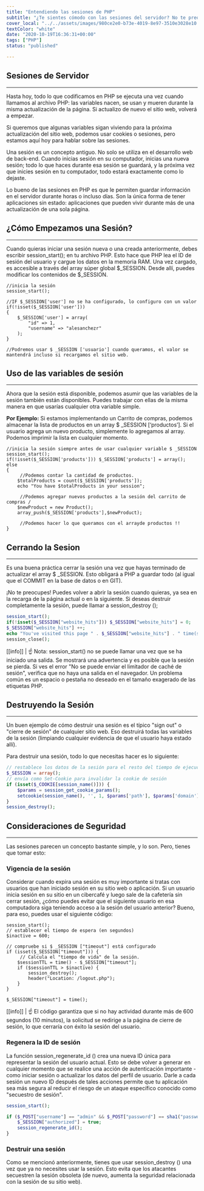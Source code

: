 ```yaml
---
title: "Entendiendo las sesiones de PHP"
subtitle: "¿Te sientes cómodo con las sesiones del servidor? No te preocupes, después de leer esta lección, serás un maestro en las sesiones de PHP."
cover_local: "../../assets/images/980ce2e0-b73e-4019-8e97-3510e3028e10.jpeg"
textColor: "white"
date: "2020-10-19T16:36:31+00:00"
tags: ["PHP"]
status: "published"

---
```


## Sesiones de Servidor
***

Hasta hoy, todo lo que codificamos en PHP se ejecuta una vez cuando llamamos al archivo PHP: las variables nacen, se usan y mueren durante la misma actualización de la página. Si actualizo de nuevo el sitio web, volverá a empezar.

Si queremos que algunas variables sigan viviendo para la próxima actualización del sitio web, podemos usar cookies o sesiones, pero estamos aquí hoy para hablar sobre las sesiones.

Una sesión es un concepto antiguo. No solo se utiliza en el desarrollo web de back-end. Cuando inicias sesión en su computador, inicias una nueva sesión; todo lo que haces durante esa sesión se guardará, y la próxima vez que inicies sesión en tu computador, todo estará exactamente como lo dejaste.

Lo bueno de las sesiones en PHP es que le permiten guardar información en el servidor durante horas o incluso días. Son la única forma de tener aplicaciones sin estado: aplicaciones que pueden vivir durante más de una actualización de una sola página.

## ¿Cómo Empezamos una Sesión?
***

Cuando quieras iniciar una sesión nueva o una creada anteriormente, debes escribir session_start(); en tu archivo PHP. Esto hace que PHP lea el ID de sesión del usuario y cargue los datos en la memoria RAM. Una vez cargado, es accesible a través del array súper global $_SESSION. Desde allí, puedes modificar los contenidos de $_SESSION.

```php{numberLines: true}
//inicia la sesión
session_start();

//IF $_SESSION['user'] no se ha configurado, lo configuro con un valor
if(!isset($_SESSION['user']))
{
    $_SESSION['user'] = array(
        "id" => 1,
        "username" => "alesanchezr"
    );
}

//Podremos usar $ _SESSION ['usuario'] cuando queramos, el valor se mantendrá incluso si recargamos el sitio web.
```

## Uso de las variables de sesión
***

Ahora que la sesión está disponible, podemos asumir que las variables de la sesión también están disponibles. Puedes trabajar con ellas de la misma manera en que usarías cualquier otra variable simple.

**Por Ejemplo:**  Si estamos implementando un Carrito de compras, podemos almacenar la lista de productos en un array $ _SESSION [‘productos’]. Si el usuario agrega un nuevo producto, simplemente lo agregamos al array. Podemos imprimir la lista en cualquier momento.

```php{numberLines: true}
//inicia la sesión siempre antes de usar cualquier variable $ _SESSION
session_start();
if(!isset($_SESSION['products'])) $_SESSION['products'] = array();
else
{
     //Podemos contar la cantidad de productos. 
    $totalProducts = count($_SESSION['products']);
    echo "You have $totalProducts in your session";

     //Podemos agregar nuevos productos a la sesión del carrito de compras /
    $newProduct = new Product();
    array_push($_SESSION['products'],$newProduct);

     //Podemos hacer lo que queramos con el arrayde productos !!
}
```

## Cerrando la Sesion
***


Es una buena práctica cerrar la sesión una vez que hayas terminado de actualizar el array $ _SESSION. Esto obligará a PHP a guardar todo (al igual que el COMMIT en la base de datos o en GIT).

¡No te preocupes! Puedes volver a abrir la sesión cuando quieras, ya sea en la recarga de la página actual o en la siguiente. Si deseas destruir completamente la sesión, puede llamar a session_destroy ();

```php
session_start();
if(!isset($_SESSION["website_hits"])) $_SESSION["website_hits"] = 0;
$_SESSION["website_hits"] ++;
echo "You've visited this page " . $_SESSION["website_hits"] . " time(s).";
session_close();
```


[[info]]
| :point_up: Nota: session_start() no se puede llamar una vez que se ha iniciado una salida. Se mostrará una advertencia y es posible que la sesión se pierda. Si ves el error "No se puede enviar el limitador de caché de sesión", verifica que no haya una salida en el navegador. Un problema común es un espacio o pestaña no deseado en el tamaño exagerado de las etiquetas PHP.

## Destruyendo la Sesión
***

Un buen ejemplo de cómo destruir una sesión es el típico "sign out" o "cierre de sesión" de cualquier sitio web. Eso destruirá todas las variables de la sesión (limpiando cualquier evidencia de que el usuario haya estado allí).

Para destruir una sesión, todo lo que necesitas hacer es lo siguiente:

```php
// restablece los datos de la sesión para el resto del tiempo de ejecución
$_SESSION = array();
// envía como Set-Cookie para invalidar la cookie de sesión
if (isset($_COOKIE[session_name()])) { 
    $params = session_get_cookie_params();
    setcookie(session_name(), '', 1, $params['path'], $params['domain'], $params['secure'], isset($params['httponly']));
}
session_destroy();
```

## Consideraciones de Seguridad
***

Las sesiones parecen un concepto bastante simple, y lo son. Pero, tienes que tomar esto:

### Vigencia de la sesión

 Considerar cuando expira una sesión es muy importante si tratas con usuarios que han iniciado sesión en su sitio web o aplicación. Si un usuario inicia sesión en su sitio en un cibercafé y luego sale de la cafetería sin cerrar sesión, ¿cómo puedes evitar que el siguiente usuario en esa computadora siga teniendo acceso a la sesión del usuario anterior? Bueno, para eso, puedes usar el siguiente código:

```php{numberLines: true}
session_start();
// establecer el tiempo de espera (en segundos)
$inactive = 600;

// compruebe si $ _SESSION ["timeout"] está configurado
if (isset($_SESSION["timeout"])) {
     // Calcula el "tiempo de vida" de la sesión.
    $sessionTTL = time() - $_SESSION["timeout"];
    if ($sessionTTL > $inactive) {
        session_destroy();
        header("Location: /logout.php");
    }
}

$_SESSION["timeout"] = time();

```

[[info]]
| :point_up: El código garantiza que si no hay actividad durante más de 600 segundos (10 minutos), la solicitud se redirige a la página de cierre de sesión, lo que cerraría con éxito la sesión del usuario.

### Regenera la ID de sesión

La función session_regenerate_id () crea una nueva ID única para representar la sesión del usuario actual. Esto se debe volver a generar en cualquier momento que se realice una acción de autenticación importante - como iniciar sesión o actualizar los datos del perfil de usuario. Darle a cada sesión un nuevo ID después de tales acciones permite que tu aplicación sea más segura al reducir el riesgo de un ataque específico conocido como "secuestro de sesión".

```php
session_start();

if ($_POST["username"] == "admin" && $_POST["password"] == sha1("password")) {
    $_SESSION["authorized"] = true;
    session_regenerate_id();
}
```

### Destruir una sesión

Como se mencionó anteriormente, tienes que usar session_destroy () una vez que ya no necesites usar la sesión. Esto evita que los atacantes secuestren la sesión obsoleta (de nuevo, aumenta la seguridad relacionada con la sesión de su sitio web).
